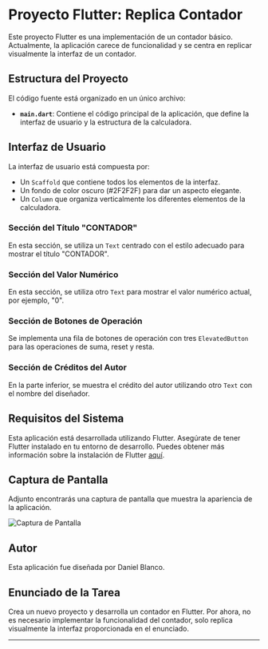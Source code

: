 # Proyecto Flutter: Replica Contador

Este proyecto Flutter es una implementación de un contador básico. Actualmente, la aplicación carece de funcionalidad y se centra en replicar visualmente la interfaz de un contador.

## Estructura del Proyecto

El código fuente está organizado en un único archivo:

- **`main.dart`**: Contiene el código principal de la aplicación, que define la interfaz de usuario y la estructura de la calculadora.

## Interfaz de Usuario

La interfaz de usuario está compuesta por:

- Un `Scaffold` que contiene todos los elementos de la interfaz.
- Un fondo de color oscuro (#2F2F2F) para dar un aspecto elegante.
- Un `Column` que organiza verticalmente los diferentes elementos de la calculadora.

### Sección del Título "CONTADOR"

En esta sección, se utiliza un `Text` centrado con el estilo adecuado para mostrar el título "CONTADOR".

### Sección del Valor Numérico

En esta sección, se utiliza otro `Text` para mostrar el valor numérico actual, por ejemplo, "0".

### Sección de Botones de Operación

Se implementa una fila de botones de operación con tres `ElevatedButton` para las operaciones de suma, reset y resta.

### Sección de Créditos del Autor

En la parte inferior, se muestra el crédito del autor utilizando otro `Text` con el nombre del diseñador.

## Requisitos del Sistema

Esta aplicación está desarrollada utilizando Flutter. Asegúrate de tener Flutter instalado en tu entorno de desarrollo. Puedes obtener más información sobre la instalación de Flutter [aquí](https://flutter.dev/docs/get-started/install).

## Captura de Pantalla

Adjunto encontrarás una captura de pantalla que muestra la apariencia de la aplicación.

![Captura de Pantalla](https://github.com/TuUsuario/ProyectoFlutterCalculadora/blob/main/screenshots/calculadora_flutter.png)

## Autor

Esta aplicación fue diseñada por Daniel Blanco.

## Enunciado de la Tarea

Crea un nuevo proyecto y desarrolla un contador en Flutter. Por ahora, no es necesario implementar la funcionalidad del contador, solo replica visualmente la interfaz proporcionada en el enunciado.

---
